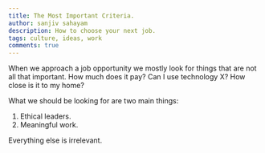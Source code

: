 ```yaml
---
title: The Most Important Criteria.
author: sanjiv sahayam
description: How to choose your next job.
tags: culture, ideas, work
comments: true
---
```


When we approach a job opportunity we mostly look for things that are not all that important. How much does it pay? Can I use technology X? How close is it to my home?

What we should be looking for are two main things:

1. Ethical leaders.
1. Meaningful work.

Everything else is irrelevant.
